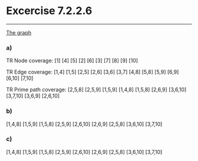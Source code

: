# Excercise 7.2.2.6
---

[The graph](https://cs.gmu.edu:8443/offutt/coverage/GraphCoverage?edges=1+4%0D%0A1+5%0D%0A2+5%0D%0A2+6%0D%0A3+6%0D%0A3+7%0D%0A4+8%0D%0A5+8%0D%0A5+9%0D%0A6+9%0D%0A6+10%0D%0A7+10%0D%0A&initialNode=1+2+3&endNode=8+9+10&action=Nodes)

### a)

TR Node coverage: [1] [4] [5] [2] [6] [3] [7] [8] [9] [10]

TR Edge coverage: [1,4] [1,5] [2,5] [2,6] [3,6] [3,7] [4,8] [5,8] [5,9] [6,9] [6,10] [7,10]

TR Prime path coverage: [2,5,8] [2,5,9] [1,5,9] [1,4,8] [1,5,8] [2,6,9] [3,6,10] [3,7,10] [3,6,9] [2,6,10]

### b)

[1,4,8]
[1,5,9]
[1,5,8]
[2,5,9]
[2,6,10]
[2,6,9]
[2,5,8]
[3,6,10]
[3,7,10]

### c)

[1,4,8]
[1,5,9]
[1,5,8]
[2,5,9]
[2,6,10]
[2,6,9]
[2,5,8]
[3,6,10]
[3,7,10]
